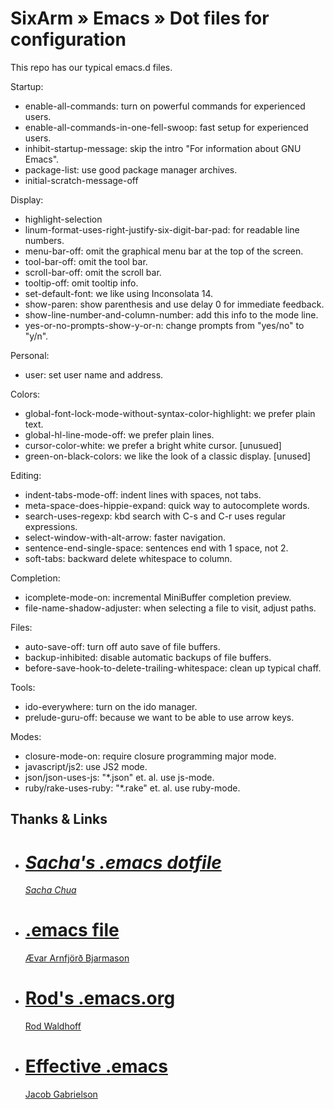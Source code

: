 # SixArm » Emacs » Dot files for configuration

This repo has our typical emacs.d files.

Startup:

* enable-all-commands: turn on powerful commands for experienced users.
* enable-all-commands-in-one-fell-swoop: fast setup for experienced users.
* inhibit-startup-message: skip the intro "For information about GNU Emacs".
* package-list: use good package manager archives.
* initial-scratch-message-off

Display:

* highlight-selection
* linum-format-uses-right-justify-six-digit-bar-pad: for readable line numbers.
* menu-bar-off: omit the graphical menu bar at the top of the screen.
* tool-bar-off: omit the tool bar.
* scroll-bar-off: omit the scroll bar.
* tooltip-off: omit tooltip info.
* set-default-font: we like using Inconsolata 14.
* show-paren: show parenthesis and use delay 0 for immediate feedback.
* show-line-number-and-column-number: add this info to the mode line.
* yes-or-no-prompts-show-y-or-n: change prompts from "yes/no" to "y/n".


Personal:

* user: set user name and address.

Colors:

* global-font-lock-mode-without-syntax-color-highlight: we prefer plain text.
* global-hl-line-mode-off: we prefer plain lines.
* cursor-color-white: we prefer a bright white cursor. [unusued]
* green-on-black-colors: we like the look of a classic display. [unused]

Editing:

* indent-tabs-mode-off: indent lines with spaces, not tabs.
* meta-space-does-hippie-expand: quick way to autocomplete words.
* search-uses-regexp: kbd search with C-s and C-r uses regular expressions.
* select-window-with-alt-arrow: faster navigation.
* sentence-end-single-space: sentences end with 1 space, not 2.
* soft-tabs: backward delete whitespace to column.

Completion:

* icomplete-mode-on: incremental MiniBuffer completion preview.
* file-name-shadow-adjuster: when selecting a file to visit, adjust paths.

Files:

* auto-save-off: turn off auto save of file buffers.
* backup-inhibited: disable automatic backups of file buffers.
* before-save-hook-to-delete-trailing-whitespace: clean up typical chaff.

Tools:

* ido-everywhere: turn on the ido manager.
* prelude-guru-off: because we want to be able to use arrow keys.

Modes:

* closure-mode-on: require closure programming major mode.
* javascript/js2: use JS2 mode.
* json/json-uses-js: "*.json" et. al. use js-mode.
* ruby/rake-uses-ruby: "*.rake" et. al. use ruby-mode.


## Thanks & Links

<ul>

<li>
<cite>
<div itemscope itemtype="http://schema.org/Code">
  <meta itemprop="name" content="Sacha's .emacs file" />
  <meta itemprop="keywords" content="emacs, dotfiles" />
  <meta itemprop="url" content="https://dl.dropboxusercontent.com/u/3968124/sacha-emacs.org" />
  <h1><a href="https://dl.dropboxusercontent.com/u/3968124/sacha-emacs.org">Sacha's .emacs dotfile</a></h1>
  <div itemprop="author" itemscope itemtype="http://schema.org/Person">
    <meta itemprop="name" content="Sacha Chua" />
    <meta itemprop="keywords" content="emacs, dotfiles" />
    <meta itemprop="url" content="http://sachachua.com/" />
    <meta itemprop="email" content="" />
    <link href="http://sachachua.com/" />
    <link href="https://twitter.com/sachac" />
    <link href="https://www.linkedin.com/in/sachac" />
    <link href="http://experivis.com/" />
    <link href="https://www.facebook.com/sachac" />
    <link href="http://www.slideshare.net/sachac" />
    <link href="https://www.flickr.com/photos/sachac/" />
    <a rel="author" href="http://sachachua.com/" />Sacha Chua</a>
  </div>
</div>
</cite>
</li>

<li>
<div class="citation">
<div itemscope itemtype="http://schema.org/Code">
  <meta itemprop="name" content=".emacs file" />
  <meta itemprop="keywords" content="emacs, dotfiles" />
  <meta itemprop="url" content="https://github.com/avar/dotemacs/" />
  <h1><a href="https://github.com/avar/dotemacs/">.emacs file</a></h1>
  <div itemprop="author" itemscope itemtype="http://schema.org/Person">
    <meta itemprop="name" content="Arnfjörð Bjarmason" />
    <meta itemprop="keywords" content="emacs, dotfiles" />
    <meta itemprop="url" content="https://github.com/avar/" />
    <meta itemprop="email" content="avarab@gmail.com" />
    <link href="https://github.com/avar/" />
    <link href="http://xn--var-xla.net/" />
    <a rel="author" href="https://github.com/avar/" />Ævar Arnfjörð Bjarmason</a>
  </div>
</div>
</div>
</li>

<li>
<div class="citation">
<div itemscope itemtype="http://schema.org/Code">
  <meta itemprop="name" content="Rod's .emacs.org" />
  <meta itemprop="url" content="https://github.com/rodw/.dotfiles/tree/master/emacs" />
  <meta itemprop="keywords" content="emacs, dotfiles" />
  <h1><a href="https://github.com/rodw/.dotfiles/tree/master/emacs">Rod's .emacs.org</a></h1>
  <div itemprop="author" itemscope itemtype="http://schema.org/Person">
    <meta itemprop="name" content="Rod Waldhoff />
    <meta itemprop="email" content="" />
    <link href="https://github.com/rodw" />
    <link href="http://heyrod.com/" />
    <a rel="author" href="http://heyrod.com/" />Rod Waldhoff</a>
  </div>
</div>
</div>
</li>

<li>
<div class="citation">
<div itemscope itemtype="http://schema.org/BlogPosting">
  <meta itemprop="name" content="Effective .emacs" />
  <meta itemprop="url" content="http://a-nickels-worth.blogspot.com/2007/11/effective-emacs.html" />
  <meta itemprop="keywords" content="emacs, dotfiles" />
  <h1><a href="http://a-nickels-worth.blogspot.com/2007/11/effective-emacs.html">Effective .emacs</a></h1>
  <div itemprop="author" itemscope itemtype="http://schema.org/Person">
    <meta itemprop="name" content="Jacob Gabrielson" />
    <meta itemprop="email" content="??" />
    <link href="https://www.linkedin.com/in/jacobgabrielson" />
    <link href="https://github.com/JacobGabrielson" />
    <a href=https://www.linkedin.com/in/jacobgabrielson">Jacob Gabrielson</a>
  </div>
  <div itemprop="isPartOf" itemscope itemtype="http://schema.org/Blog">
    <meta itemprop="name" content="A Nickel's Worth" />
    <meta itemprop="url" content="http://a-nickels-worth.blogspot.com" />
  </div>
</div>
</div>
</li>

</ul>
